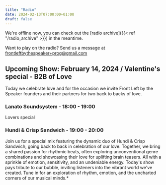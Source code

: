 ```yaml
---
title: "Radio"
date: 2024-02-13T07:00:00+01:00
draft: false
---
```

We're offline now, you can check out the [radio archive]({{< ref "/radio_archive" >}}) in the meantime.

Want to play on the radio? Send us a message at <frontleftbythespeaker+prog@gmail.com>

<!--{{< youtube id="GMNKhn0PdgI" autoplay="true">}}-->

## Upcoming Show: February 14, 2024 / Valentine's special - B2B of Love

Today we celebrate love and for the occasion we invite Front Left by the Speaker
founders and their partners for two back to backs of love.

### Lanato Soundsystem - 18:00 - 19:00
<!--{{< youtube id="eabwU4ZpQtQ" autoplay="true">}}-->

Lovers special

### Hundi & Crisp Sandwich - 19:00 - 20:00
<!--{{< youtube id="6NZ06jHDnEU" autoplay="true">}}-->

Join us for a special mix featuring the dynamic duo of Hundi & Crisp Sandwich, going back to back
in celebration of our love. Together, we bring a shared passion for rhythmic beats, often exploring
unconventional genre combinations and showcasing their love for uplifting brain teasers. All with a
sprinkle of emotion, sensitivity, and an undeniable energy. Today's show pays tribute to our bubble,
inviting listeners into the vibrant world we've created. Tune in for an exploration of rhythm, emotion,
and the uncharted corners of our musical minds.*

